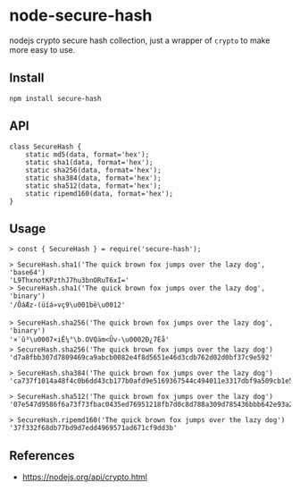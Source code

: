 node-secure-hash
================

nodejs crypto secure hash collection, just a wrapper of `crypto` to make more easy to use.


## Install

    npm install secure-hash


## API

    class SecureHash {
        static md5(data, format='hex');
        static sha1(data, format='hex');
        static sha256(data, format='hex');
        static sha384(data, format='hex');
        static sha512(data, format='hex');
        static ripemd160(data, format='hex');
    }


## Usage

    > const { SecureHash } = require('secure-hash');

    > SecureHash.sha1('The quick brown fox jumps over the lazy dog', 'base64')
    'L9ThxnotKPzthJ7hu3bnORuT6xI='
    > SecureHash.sha1('The quick brown fox jumps over the lazy dog', 'binary')
    '/ÔáÆz-(üíá»vç9\u001bë\u0012'

    > SecureHash.sha256('The quick brown fox jumps over the lazy dog', 'binary')
    '×¨û³\u0007×iÊ¼°\b.OVQäm<Ûv-\u0002Ð¿7Éå'
    > SecureHash.sha256('The quick brown fox jumps over the lazy dog')
    'd7a8fbb307d7809469ca9abcb0082e4f8d5651e46d3cdb762d02d0bf37c9e592'

    > SecureHash.sha384('The quick brown fox jumps over the lazy dog')
    'ca737f1014a48f4c0b6dd43cb177b0afd9e5169367544c494011e3317dbf9a509cb1e5dc1e85a941bbee3d7f2afbc9b1'

    > SecureHash.sha512('The quick brown fox jumps over the lazy dog')
    '07e547d9586f6a73f73fbac0435ed76951218fb7d0c8d788a309d785436bbb642e93a252a954f23912547d1e8a3b5ed6e1bfd7097821233fa0538f3db854fee6'

    > SecureHash.ripemd160('The quick brown fox jumps over the lazy dog')
    '37f332f68db77bd9d7edd4969571ad671cf9dd3b'


## References

* https://nodejs.org/api/crypto.html
